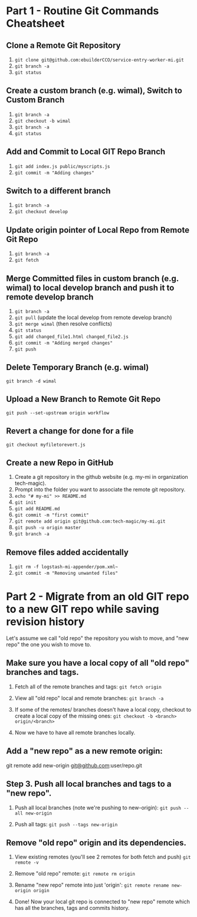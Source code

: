 # Part 1 - Routine Git Commands Cheatsheet

## Clone a Remote Git Repository

1. `git clone git@github.com:ebuilderCCO/service-entry-worker-mi.git`
2. `git branch -a`
3. `git status`

## Create a custom branch (e.g. wimal), Switch to Custom Branch

1. `git branch -a`
2. `git checkout -b wimal`
3. `git branch -a`
4. `git status`

## Add and Commit to Local GIT Repo Branch

1. `git add index.js public/myscripts.js`
2. `git commit -m "Adding changes"`

## Switch to a different branch

1. `git branch -a`
2. `git checkout develop`

## Update origin pointer of Local Repo from Remote Git Repo

1. `git branch -a`
2. `git fetch`

## Merge Committed files in custom branch (e.g. wimal) to local develop branch and push it to remote develop branch

1. `git branch -a`
2. `git pull` (update the local develop from remote develop branch)
3. `git merge wimal` (then resolve conflicts)
4. `git status`
5. `git add changed_file1.html changed_file2.js`
6. `git commit -m "Adding merged changes"`
7. `git push`

## Delete Temporary Branch (e.g. wimal)

`git branch -d wimal`

## Upload a New Branch to Remote Git Repo

`git push --set-upstream origin workflow`

## Revert a change for done for a file

`git checkout myfiletorevert.js`

## Create a new Repo in GitHub

1. Create a git repository in the github website (e.g. my-mi in organization tech-magic).
2. Prompt into the folder you want to associate the remote git repository.
3. `echo "# my-mi" >> README.md`
4. `git init`
5. `git add README.md`
6. `git commit -m "first commit"`
7. `git remote add origin git@github.com:tech-magic/my-mi.git`
8. `git push -u origin master`
9. `git branch -a`

## Remove files added accidentally

1. `git rm -f logstash-mi-appender/pom.xml~`
2. `git commit -m "Removing unwanted files"`

# Part 2 - Migrate from an old GIT repo to a new GIT repo while saving revision history

Let's assume we call "old repo" the repository you wish to move, and "new repo" the one you wish to move to. 

## Make sure you have a local copy of all "old repo" branches and tags.

1. Fetch all of the remote branches and tags: 
`git fetch origin`

2. View all "old repo" local and remote branches:
`git branch -a`

3. If some of the remotes/ branches doesn't have a local copy, checkout to create a local copy of the missing ones:
`git checkout -b <branch> origin/<branch>`

4. Now we have to have all remote branches locally.

## Add a "new repo" as a new remote origin:

git remote add new-origin git@github.com:user/repo.git

## Step 3. Push all local branches and tags to a "new repo".

1. Push all local branches (note we're pushing to new-origin):
`git push --all new-origin`

2. Push all tags:
`git push --tags new-origin`

## Remove "old repo" origin and its dependencies.

1. View existing remotes (you'll see 2 remotes for both fetch and push)
`git remote -v`

2. Remove "old repo" remote:
`git remote rm origin`

3. Rename "new repo" remote into just 'origin':
`git remote rename new-origin origin`

4. Done! Now your local git repo is connected to "new repo" remote which has all the branches, tags and commits history.


